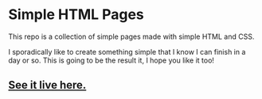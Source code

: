 # Simple HTML Pages

This repo is a collection of simple pages made with simple HTML and CSS.

I sporadically like to create something simple that I know I can finish in a day or so. This is going to be the result it, I hope you like it too!

## [See it live here.](https://rawallon.github.io/simple-html-pages/)
